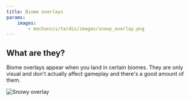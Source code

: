 ```yaml
---
title: Biome overlays
params:
    images:
        - mechanics/tardis/images/snowy_overlay.png
---
```


## What are they?
Biome overlays appear when you land in certain biomes.
They are only visual and don't actually affect gameplay and there's a good amount of them.

![Snowy overlay](images/snowy_overlay.png)
